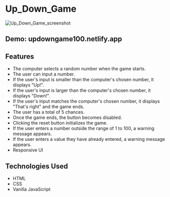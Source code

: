 # Up_Down_Game
![Up_Down_Game_screenshot](https://github.com/hyunwookkim418/Up_Down_Game/assets/101606092/4b0bd593-64c1-4c1c-8b84-c944edb33d1e)

## Demo: updowngame100.netlify.app

## Features
* The computer selects a random number when the game starts.
* The user can input a number.
* If the user's input is smaller than the computer's chosen number, it displays "Up!".
* If the user's input is larger than the computer's chosen number, it displays "Down!".
* If the user's input matches the computer's chosen number, it displays "That's right" and the game ends.
* The user has a total of 5 chances.
* Once the game ends, the button becomes disabled.
* Clicking the reset button initializes the game.
* If the user enters a number outside the range of 1 to 100, a warning message appears.
* If the user enters a value they have already entered, a warning message appears.
* Responsive UI

## Technologies Used
* HTML
* CSS
* Vanilla JavaScript
